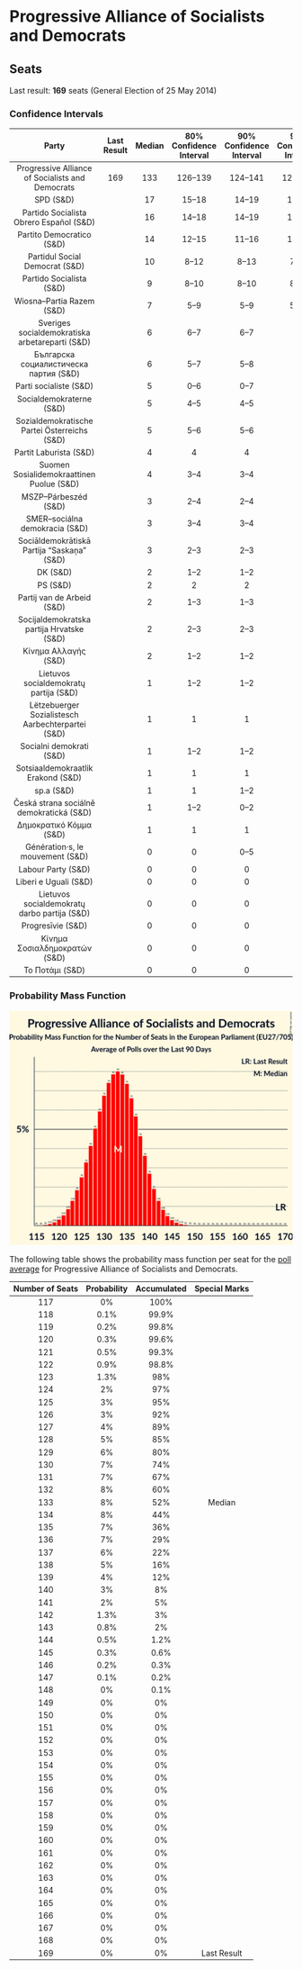 # Progressive Alliance of Socialists and Democrats

## Seats

Last result: **169** seats (General Election of 25 May 2014)

### Confidence Intervals

| Party | Last Result | Median | 80% Confidence Interval | 90% Confidence Interval | 95% Confidence Interval | 99% Confidence Interval |
|:-----:|:-----------:|:------:|:-----------------------:|:-----------------------:|:-----------------------:|:-----------------------:|
| Progressive Alliance of Socialists and Democrats | 169 | 133 | 126–139 | 124–141 | 123–142 | 120–145 |
| SPD (S&D) | | 17 | 15–18 | 14–19 | 14–19 | 13–20 |
| Partido Socialista Obrero Español (S&D) | | 16 | 14–18 | 14–19 | 13–19 | 13–20 |
| Partito Democratico (S&D) | | 14 | 12–15 | 11–16 | 11–16 | 10–18 |
| Partidul Social Democrat (S&D) | | 10 | 8–12 | 8–13 | 7–13 | 7–13 |
| Partido Socialista (S&D) | | 9 | 8–10 | 8–10 | 8–11 | 7–11 |
| Wiosna–Partia Razem (S&D) | | 7 | 5–9 | 5–9 | 5–10 | 4–10 |
| Sveriges socialdemokratiska arbetareparti (S&D) | | 6 | 6–7 | 6–7 | 6–7 | 5–7 |
| Българска социалистическа партия (S&D) | | 6 | 5–7 | 5–8 | 5–8 | 5–8 |
| Parti socialiste (S&D) | | 5 | 0–6 | 0–7 | 0–7 | 0–8 |
| Socialdemokraterne (S&D) | | 5 | 4–5 | 4–5 | 4–5 | 4–6 |
| Sozialdemokratische Partei Österreichs (S&D) | | 5 | 5–6 | 5–6 | 5–6 | 4–6 |
| Partit Laburista (S&D) | | 4 | 4 | 4 | 4 | 3–4 |
| Suomen Sosialidemokraattinen Puolue (S&D) | | 4 | 3–4 | 3–4 | 3–4 | 3–4 |
| MSZP–Párbeszéd (S&D) | | 3 | 2–4 | 2–4 | 2–4 | 2–4 |
| SMER–sociálna demokracia (S&D) | | 3 | 3–4 | 3–4 | 3–4 | 3–4 |
| Sociāldemokrātiskā Partija “Saskaņa” (S&D) | | 3 | 2–3 | 2–3 | 2–3 | 2–3 |
| DK (S&D) | | 2 | 1–2 | 1–2 | 1–2 | 1–2 |
| PS (S&D) | | 2 | 2 | 2 | 2–3 | 2–3 |
| Partij van de Arbeid (S&D) | | 2 | 1–3 | 1–3 | 1–3 | 1–3 |
| Socijaldemokratska partija Hrvatske (S&D) | | 2 | 2–3 | 2–3 | 2–3 | 1–3 |
| Κίνημα Αλλαγής (S&D) | | 2 | 1–2 | 1–2 | 1–2 | 1–3 |
| Lietuvos socialdemokratų partija (S&D) | | 1 | 1–2 | 1–2 | 1–2 | 1–2 |
| Lëtzebuerger Sozialistesch Aarbechterpartei (S&D) | | 1 | 1 | 1 | 1 | 1 |
| Socialni demokrati (S&D) | | 1 | 1–2 | 1–2 | 1–2 | 1–2 |
| Sotsiaaldemokraatlik Erakond (S&D) | | 1 | 1 | 1 | 1 | 0–1 |
| sp.a (S&D) | | 1 | 1 | 1–2 | 1–2 | 1–2 |
| Česká strana sociálně demokratická (S&D) | | 1 | 1–2 | 0–2 | 0–2 | 0–2 |
| Δημοκρατικό Κόμμα (S&D) | | 1 | 1 | 1 | 1 | 1 |
| Génération·s, le mouvement (S&D) | | 0 | 0 | 0–5 | 0–5 | 0–6 |
| Labour Party (S&D) | | 0 | 0 | 0 | 0 | 0 |
| Liberi e Uguali (S&D) | | 0 | 0 | 0 | 0–3 | 0–4 |
| Lietuvos socialdemokratų darbo partija (S&D) | | 0 | 0 | 0 | 0 | 0–1 |
| Progresīvie (S&D) | | 0 | 0 | 0 | 0 | 0 |
| Κίνημα Σοσιαλδημοκρατών (S&D) | | 0 | 0 | 0 | 0–1 | 0–1 |
| Το Ποτάμι (S&D) | | 0 | 0 | 0 | 0 | 0–1 |

### Probability Mass Function

![Graph with seats probability mass function not yet produced](average-seats-pmf-progressiveallianceofsocialistsanddemocrats.png "Seats Probability Mass Function")

The following table shows the probability mass function per seat for the [poll average](average.html) for Progressive Alliance of Socialists and Democrats.

| Number of Seats | Probability | Accumulated | Special Marks |
|:---------------:|:-----------:|:-----------:|:-------------:|
| 117 | 0% | 100% |  |
| 118 | 0.1% | 99.9% |  |
| 119 | 0.2% | 99.8% |  |
| 120 | 0.3% | 99.6% |  |
| 121 | 0.5% | 99.3% |  |
| 122 | 0.9% | 98.8% |  |
| 123 | 1.3% | 98% |  |
| 124 | 2% | 97% |  |
| 125 | 3% | 95% |  |
| 126 | 3% | 92% |  |
| 127 | 4% | 89% |  |
| 128 | 5% | 85% |  |
| 129 | 6% | 80% |  |
| 130 | 7% | 74% |  |
| 131 | 7% | 67% |  |
| 132 | 8% | 60% |  |
| 133 | 8% | 52% | Median |
| 134 | 8% | 44% |  |
| 135 | 7% | 36% |  |
| 136 | 7% | 29% |  |
| 137 | 6% | 22% |  |
| 138 | 5% | 16% |  |
| 139 | 4% | 12% |  |
| 140 | 3% | 8% |  |
| 141 | 2% | 5% |  |
| 142 | 1.3% | 3% |  |
| 143 | 0.8% | 2% |  |
| 144 | 0.5% | 1.2% |  |
| 145 | 0.3% | 0.6% |  |
| 146 | 0.2% | 0.3% |  |
| 147 | 0.1% | 0.2% |  |
| 148 | 0% | 0.1% |  |
| 149 | 0% | 0% |  |
| 150 | 0% | 0% |  |
| 151 | 0% | 0% |  |
| 152 | 0% | 0% |  |
| 153 | 0% | 0% |  |
| 154 | 0% | 0% |  |
| 155 | 0% | 0% |  |
| 156 | 0% | 0% |  |
| 157 | 0% | 0% |  |
| 158 | 0% | 0% |  |
| 159 | 0% | 0% |  |
| 160 | 0% | 0% |  |
| 161 | 0% | 0% |  |
| 162 | 0% | 0% |  |
| 163 | 0% | 0% |  |
| 164 | 0% | 0% |  |
| 165 | 0% | 0% |  |
| 166 | 0% | 0% |  |
| 167 | 0% | 0% |  |
| 168 | 0% | 0% |  |
| 169 | 0% | 0% | Last Result |


